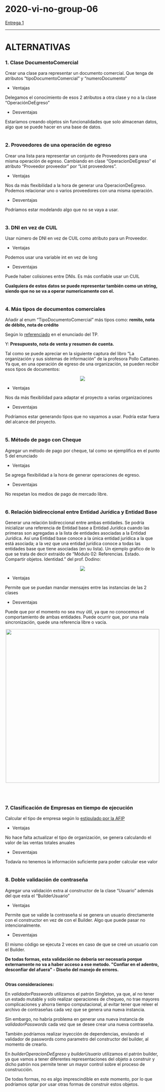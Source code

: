 # 2020-vi-no-group-06


[Entrega 1](https://drive.google.com/drive/folders/1wnyG9G2lMmhpYuLxhIwIOK93yC_bDp8K)

---

<p align="center"> 

# ALTERNATIVAS
</p>

### 1. Clase DocumentoComercial
Crear una clase para representar un documento comercial. Que tenga de atributos “tipoDocumentoComercial” y “numeroDocumento”

+ Ventajas

Delegamos el conocimiento de esos 2 atributos a otra clase y no a la clase “OperaciónDeEgreso”

+ Desventajas

Estaríamos creando objetos sin funcionalidades que solo almacenan datos, algo que se puede hacer en una base de datos.
<br/>
<br/>


### 2. Proveedores de una operación de egreso
Crear una lista para representar un conjunto de Proveedores para una misma operación de egreso. Cambiando en clase “OperacionDeEgreso” el atributo “Proveedor proveedor” por “List<EntidadBase> proveedores”.

+ Ventajas

Nos da más flexibilidad a la hora de generar una OperacionDeEgreso. Podemos relacionar uno o varios proveedores con una misma operación. 

+ Desventajas

Podríamos estar modelando algo que no se vaya a usar.
<br/>
<br/>


### 3. DNI en vez de CUIL
Usar número de DNI en vez de CUIL como atributo para un Proveedor.

+ Ventajas

Podemos usar una variable int en vez de long 

+ Desventajas

Puede haber colisiones entre DNIs. Es más confiable usar un CUIL

**Cualquiera de estos datos se puede representar también como un string, siendo que no se va a operar numericamente con el.**
<br/>
<br/>


### 4. Más tipos de documentos comerciales
Añadir al enum “TipoDocumentoComercial” más tipos como: **remito, nota de débito, nota de crédito**

Según lo [referenciado](http://www.mundoit.com.ar/documentos-comerciales-de-una-empresa/) en el enunciado del TP.
<br/>

Y: **Presupuesto, nota de venta y resumen de cuenta.**

Tal como se puede apreciar en la siguiente captura del libro “La organización y sus sistemas de información” de la profesora Pollo Cattaneo. Ya que, en una operación de egreso de una organización, se pueden recibir esos tipos de documentos:

<p align="center"> 
<img src="TP GeSoc/Imagenes/documentosComerciales.png">
</p>

+ Ventajas

Nos da más flexibilidad para adaptar el proyecto a varias organizaciones

+ Desventajas

Podríamos estar generando tipos que no vayamos a usar. Podría estar fuera del alcance del proyecto.
<br/>
<br/>


### 5. Método de pago con Cheque
Agregar un método de pago por cheque, tal como se ejemplifica en el punto 5 del enunciado

+ Ventajas

Se agrega flexibilidad a la hora de generar operaciones de egreso.

+ Desventajas

No respetan los medios de pago de mercado libre.
<br/>
<br/>


### 6. Relación bidireccional entre Entidad Jurídica y Entidad Base
Generar una relación bidireccional entre ambas entidades. Se podría inicializar una referencia de Entidad base a Entidad Jurídica cuando las primeras son agregadas a la lista de entidades asociadas a la Entidad Jurídica. Así una Entidad base conoce a la única entidad jurídica a la que está asociada; a la vez que una entidad jurídica conoce a todas las entidades base que tiene asociadas (en su lista). Un ejemplo grafico de lo que se trata de decir extraído de “Módulo 02: Referencias. Estado. Compartir objetos. Identidad.” del prof. Dodino:

<p align="center"> 
<img src="TP GeSoc/Imagenes/relacionBidireccional.png">
</p>

+ Ventajas

Permite que se puedan mandar mensajes entre las instancias de las 2 clases

+ Desventajas

Puede que por el momento no sea muy útil, ya que no conocemos el comportamiento de ambas entidades.
Puede ocurrir que, por una mala sincronización, quede una referencia libre o vacía.

<p align="center"> 
<img src="TP GeSoc/Imagenes/relacionBidireccionalDesventaja.png" width=500>
</p>

<br/>
<br/>
 

### 7. Clasificación de Empresas en tiempo de ejecución
Calcular el tipo de empresa según lo [estipulado por la AFIP](https://pymes.afip.gob.ar/estiloAFIP/pymes/ayuda/default.asp)

+ Ventajas

No hace falta actualizar el tipo de organización, se genera calculando el valor de las ventas totales anuales

+ Desventajas

Todavía no tenemos la información suficiente para poder calcular ese valor
<br/>
<br/>


### 8. Doble validación de contraseña
Agregar una validación extra al constructor de la clase “Usuario” además del que esta el “BuilderUsuario”

+ Ventajas

Permite que se valide la contraseña si se genera un usuario directamente con el constructor en vez de con el Builder. Algo que puede pasar no intencionalmente.

+ Desventajas

El mismo código se ejecuta 2 veces en caso de que se creé un usuario con el Builder.

**De todas formas, esta validación no deberia ser necesaria porque externamente no va a haber acceso a ese metodo. "Confiar en el adentro, desconfiar del afuera" - Diseño del manejo de errores.**
<br/>
<br/>

**Otras consideraciones:**

En *validadorPasswords* utilizamos el patrón Singleton, ya que, al no tener un estado mutable y solo realizar operaciones de chequeo, no trae mayores complicaciones y ahorra tiempo computacional, al evitar tener que releer el archivo de contraseñas cada vez que se genera una nueva instancia. 

Sin embargo, no habría problema en generar una nueva instancia de *validadorPasswords* cada vez que se desee crear una nueva contraseña.

También podríamos realizar inyección de dependencias, enviando el validador de passwords como parametro del constructor del builder, al momento de crearlo. 

En *builderOperacionDeEgreso* y *builderUsuario* utilizamos el patrón builder, ya que vamos a tener diferentes representaciones del objeto a construir y dicho patrón nos permite tener un mayor control sobre el proceso de construcción. 

De todas formas, no es algo imprescindible en este momento, por lo que podríamos optar por usar otras formas de construir estos objetos. 




